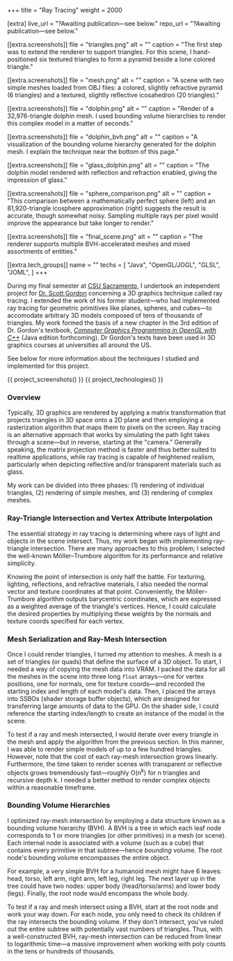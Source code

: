 +++
title = "Ray Tracing"
weight = 2000

[extra]
live_url = "?Awaiting publication—see below."
repo_url = "?Awaiting publication—see below."

[[extra.screenshots]]
file = "triangles.png"
alt = ""
caption = "The first step was to extend the renderer to support triangles. For this scene, I hand-positioned six textured triangles to form a pyramid beside a lone colored triangle."

[[extra.screenshots]]
file = "mesh.png"
alt = ""
caption = "A scene with two simple meshes loaded from OBJ files: a colored, slightly refractive pyramid (6 triangles) and a textured, slightly reflective icosahedron (20 triangles)."

[[extra.screenshots]]
file = "dolphin.png"
alt = ""
caption = "Render of a 32,976-triangle dolphin mesh. I used bounding volume hierarchies to render this complex model in a matter of seconds."

[[extra.screenshots]]
file = "dolphin_bvh.png"
alt = ""
caption = "A visualization of the bounding volume hierarchy generated for the dolphin mesh. I explain the technique near the bottom of this page."

[[extra.screenshots]]
file = "glass_dolphin.png"
alt = ""
caption = "The dolphin model rendered with reflection and refraction enabled, giving the impression of glass."

[[extra.screenshots]]
file = "sphere_comparison.png"
alt = ""
caption = "This comparison between a mathematically perfect sphere (left) and an 81,920-triangle icosphere approximation (right) suggests the result is accurate, though somewhat noisy. Sampling multiple rays per pixel would improve the appearance but take longer to render."

[[extra.screenshots]]
file = "final_scene.png"
alt = ""
caption = "The renderer supports multiple BVH-accelerated meshes and mixed assortments of entities."

[[extra.tech_groups]]
name = ""
techs = [
    "Java",
    "OpenGL/JOGL",
    "GLSL",
    "JOML",
]
+++

During my final semester at [CSU Sacramento](https://www.csus.edu/), I undertook an independent project for [Dr. Scott Gordon](https://athena.ecs.csus.edu/~gordonvs/) concerning a 3D graphics technique called ray tracing. I extended the work of his former student—who had implemented ray tracing for geometric primitives like planes, spheres, and cubes—to accomodate arbitrary 3D models composed of tens of thousands of triangles. My work formed the basis of a new chapter in the 3rd edition of Dr. Gordon's textbook, *[Computer Graphics Programming in OpenGL with C++](https://athena.ecs.csus.edu/~gordonvs/textC3E.html)* (Java edition forthcoming). Dr Gordon's texts have been used in 3D graphics courses at universities all around the US.

See below for more information about the techniques I studied and implemented for this project.

{{ project_screenshots() }}
{{ project_technologies() }}

### Overview

Typically, 3D graphics are rendered by applying a matrix transformation that projects triangles in 3D space onto a 2D plane and then employing a rasterization algorithm that maps them to pixels on the screen. Ray tracing is an alternative approach that works by simulating the path light takes through a scene—but in reverse, starting at the "camera." Generally speaking, the matrix projection method is faster and thus better suited to realtime applications, while ray tracing is capable of heightened realism, particularly when depicting reflective and/or transparent materials such as glass.

My work can be divided into three phases: (1) rendering of individual triangles, (2) rendering of simple meshes, and (3) rendering of complex meshes.

### Ray-Triangle Intersection and Vertex Attribute Interpolation

The essential strategy in ray tracing is determining where rays of light and objects in the scene intersect. Thus, my work began with implementing ray-triangle intersection. There are many approaches to this problem; I selected the well-known Möller–Trumbore algorithm for its performance and relative simplicity.

Knowing the point of intersection is only half the battle. For texturing, lighting, reflections, and refractive materials, I also needed the normal vector and texture coordinates at that point. Conveniently, the Möller–Trumbore algorithm outputs barycentric coordinates, which are expressed as a weighted average of the triangle's vertices. Hence, I could calculate the desired properties by multiplying these weights by the normals and texture coords specified for each vertex.

### Mesh Serialization and Ray-Mesh Intersection

Once I could render triangles, I turned my attention to meshes. A mesh is a set of triangles (or quads) that define the surface of a 3D object. To start, I needed a way of copying the mesh data into VRAM. I packed the data for all the meshes in the scene into three long `float` arrays—one for vertex positions, one for normals, one for texture coords—and recorded the starting index and length of each model's data. Then, I placed the arrays into SSBOs (shader storage buffer objects), which are designed for transferring large amounts of data to the GPU. On the shader side, I could reference the starting index/length to create an instance of the model in the scene.

To test if a ray and mesh intersected, I would iterate over every triangle in the mesh and apply the algorithm from the previous section. In this manner, I was able to render simple models of up to a few hundred triangles. However, note that the cost of each ray-mesh intersection grows linearly. Furthermore, the time taken to render scenes with transparent or reflective objects grows tremendously fast—roughly O(n<sup>k</sup>) for n triangles and recursive depth k. I needed a better method to render complex objects within a reasonable timeframe.

### Bounding Volume Hierarchies

I optimized ray-mesh intersection by employing a data structure known as a bounding volume hierarchy (BVH). A BVH is a tree in which each leaf node corresponds to 1 or more triangles (or other primitives) in a mesh (or scene). Each internal node is associated with a volume (such as a cube) that contains every primitive in that subtree—hence *bounding* volume. The root node's bounding volume encompasses the entire object.

For example, a very simple BVH for a humanoid mesh might have 6 leaves: head, torso, left arm, right arm, left leg, right leg. The next layer up in the tree could have two nodes: upper body (head/torso/arms) and lower body (legs). Finally, the root node would encompass the whole body.

To test if a ray and mesh intersect using a BVH, start at the root node and work your way down. For each node, you only need to check its children if the ray intersects the bounding volume. If they don't intersect, you've ruled out the entire subtree with potentially vast numbers of triangles. Thus, with a well-constructed BVH, ray-mesh intersection can be reduced from linear to logarithmic time—a massive improvement when working with poly counts in the tens or hundreds of thousands.
